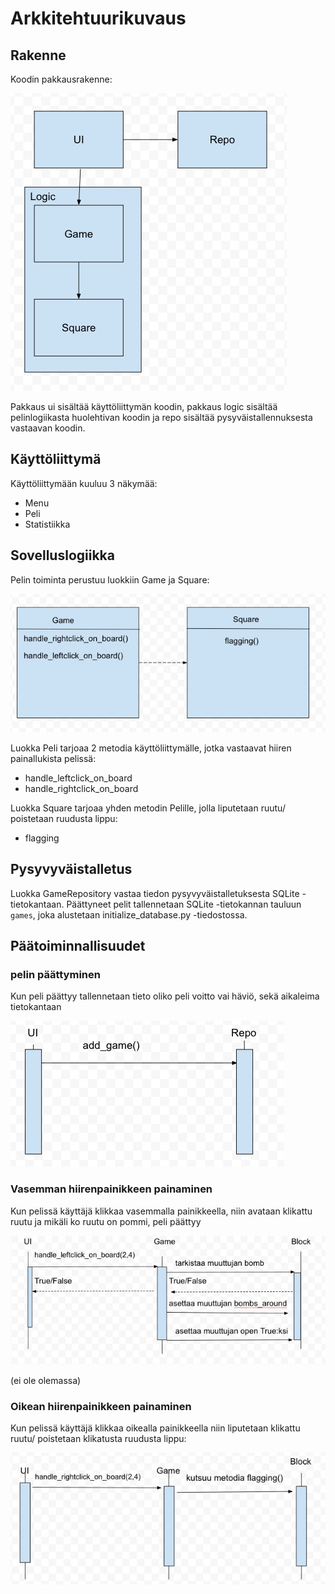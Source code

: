 

# Arkkitehtuurikuvaus

## Rakenne

Koodin pakkausrakenne:

![kuva pakkauskaaviosta](/dokumentaatio/photos/kaavio.jpg)


Pakkaus ui sisältää käyttöliittymän koodin, pakkaus logic sisältää pelinlogiikasta huolehtivan koodin ja repo sisältää pysyväistallennuksesta vastaavan koodin.

## Käyttöliittymä

Käyttöliittymään kuuluu 3 näkymää:

- Menu
- Peli
- Statistiikka

## Sovelluslogiikka

Pelin toiminta perustuu luokkiin Game ja Square:

![Luokkien Peli ja Saquare suhde](/dokumentaatio/photos/game_square_suhde.jpg)


Luokka Peli tarjoaa 2 metodia käyttöliittymälle, jotka vastaavat hiiren painallukista pelissä:
- handle_leftclick_on_board
- handle_rightclick_on_board

Luokka Square tarjoaa yhden metodin Pelille, jolla liputetaan ruutu/ poistetaan ruudusta lippu:
- flagging

## Pysyvyväistalletus

Luokka GameRepository vastaa tiedon pysyvyväistalletuksesta SQLite -tietokantaan.
Päättyneet pelit tallennetaan SQLite -tietokannan tauluun ````games````, joka alustetaan initialize_database.py -tiedostossa.

## Päätoiminnallisuudet

### pelin päättyminen

Kun peli päättyy tallennetaan tieto oliko peli voitto vai häviö, sekä aikaleima tietokantaan

![sekvenssikaavio pelin päättymisestä](/dokumentaatio/photos/pelin_tallennus.jpg)

### Vasemman hiirenpainikkeen painaminen

Kun pelissä käyttäjä klikkaa vasemmalla painikkeella, niin avataan klikattu ruutu ja mikäli ko ruutu on pommi, peli päättyy


![sekvenssi kaavio](/dokumentaatio/photos/handle_leftclick.jpg)

(ei ole olemassa)

### Oikean hiirenpainikkeen painaminen

Kun pelissä käyttäjä klikkaa oikealla painikkeella niin liputetaan klikattu ruutu/ poistetaan klikatusta ruudusta lippu:

![sekvenssi kaavio](/dokumentaatio/photos/handle_rightclick.jpg)
